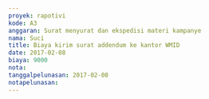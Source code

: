 ```yaml
---
proyek: rapotivi
kode: A3
anggaran: Surat menyurat dan ekspedisi materi kampanye
nama: Suci
title: Biaya kirim surat addendum ke kantor WMID
date: 2017-02-08
biaya: 9000
nota:
tanggalpelunasan: 2017-02-08
notapelunasan:
---
```

